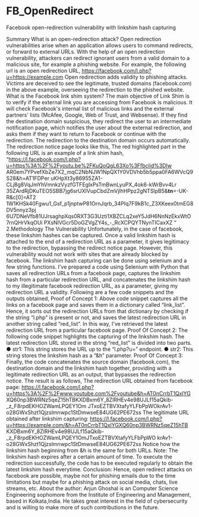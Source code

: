 # FB_OpenRedirect
Facebook open-redirection vulnerability with linkshim hash capturing 

Summary
What is an open-redirection attack?
Open redirection vulnerabilities arise when an application allows users to
command redirects, or forward to external URLs. With the help of an open redirection
vulnerability, attackers can redirect ignorant users from a valid domain to a malicious
site, for example a phishing website.
For example, the following url is an open redirection URL,
https://facebook.com/l.php?u=https://example.com
Open redirection adds validity to phishing attacks. Victims are deceived to see the
legitimate, trusted domains (facebook.com) in the above example, overseeing the
redirection to the phished website.
What is the Facebook link shim system?
The main objective of Link Shim is to verify if the external link you are accessing
from Facebook is malicious. It will check Facebook's internal list of malicious links and
the external partners' lists (McAfee, Google, Web of Trust, and Websense). If they find
the destination domain suspicious, they redirect the user to an intermediate notification
page, which notifies the user about the external redirection, and asks them if they want
to return to Facebook or continue with the redirection. The redirection to the destination
domain occurs automatically.
The redirection notice page looks like this,
The red highlighted part in the following URL is an example of a link shim hash,
“https://l.facebook.com/l.php?u=https%3A%2F%2Fyoutu.be%2FKuQoQgL63Xo%3Ffbclid%3DIw
AR0em7YPvefXbZe7X2_mqC2NbNJW1NpQX1Y0VDVhb5b5ppa0FA6WVcQ9S28&h=AT1FDPer
uKHpXt3y86955ZA1-CLj8g8VqJmYhVmnkzVyzfGTFEglxPsTmBwnLyuPX_4ok6-kWrBvv4Lr
35ZArdRjDKuTEO5SBB7jg6srUXIVupCbdZmVjlhHPpz2gNTSlpB5&__tn__=-UK-R&c[0]=AT2
1W1KHSk40Fgwu1_Gsf_p1jnptwP81OrnJqrb_34PIq7F9kB1c_Z3XKeex0tmEG8DV5nnyz3pj
6U7DNeVfb81UJrsaghpXqs0RXT3G3Uzti1XBZCLq2xeY5JdH6NnNzEkxWtO7rnQHrVkqOUi
PXsNIVGcr5DoGZVgZY4s_-_RcXCPQYTNynTICaxXZ “
2.Methodology
The Vulnerability
Unfortunately, in the case of facebook, these linkshim hashes can be captured.
Once a valid linkshim hash is attached to the end of a redirection URL as a parameter, it
gives legitimacy to the redirection, bypassing the redirect notice page. However, this
vulnerability would not work with sites that are already blocked by facebook.
The linkshim hash capturing can be done using selenium and a few string
functions. I've prepared a code using Selenium with Python that saves all redirection
URLs from a facebook page, captures the linkshim hash from a particular redirection
URL, and concatenates the linkshim hash to my illegitimate facebook redirection URL,
as a parameter, giving my redirection URL a validity.
Following are a few code snippets and the outputs obtained,
Proof of Concept 1:
Above code snippet captures all the links on a facebook page and saves them in a
dictionary called “link_list”. Hence, it sorts out the redirection URLs from that dictionary
by checking if the string “l.php” is present or not, and saves the latest redirection URL
in another string called “red_list”. In this way, I've retrieved the latest redirection URL
from a particular facebook page.
Proof Of Concept 2:
The following code snippet highlights the capturing of the linkshim hash. The
latest redirection URL stored in the string “red_list” is divided into two parts.
● str1: This string stores the URL up to the “l.php?u=” endpoint.
● str2: This string stores the linkshim hash as a “&h” parameter.
Proof Of Concept 3:
Finally, the code concatenates the source domain (facebook.com), the destination
domain and the linkshim hash together, providing with a legitimate redirection URL as
an output, that bypasses the redirection notice. The result is as follows,
The redirection URL obtained from facebook page:
https://l.facebook.com/l.php?u=https%3A%2F%2Fwww.youtube.com%2Fyoutube&h=AT0nCrrbT1QxlYG
XQ60np3BWRNz5qeZ15hTBKXDBxm6Y_8ZlRHEv4e98UJLf15aQkib-_z_F8rpdEKHOZWamLPQEY1Om
JTxoEZTBVXtafyYLFbPpWOkrAv1-o28GWxShzt1Qjzslmnwpc1StDmwseE84UG62PE672ss
The legitimate URL obtained after linkshim capturing:
https://l.facebook.com/l.php?u=https://example.com/&h=AT0nCrrbT1QxlYGXQ60np3BWRNz5qeZ15hTB
KXDBxm6Y_8ZlRHEv4e98UJLf15aQkib-_z_F8rpdEKHOZWamLPQEY1OmJTxoEZTBVXtafyYLFbPpWO
krAv1-o28GWxShzt1Qjzslmnwpc1StDmwseE84UG62PE672ss
Notice how the linkshim hash beginning from &h is the same for both URLs.
Note: The linkshim hash expires after a certain amount of time. To execute the
redirection successfully, the code has to be executed regularly to obtain the latest
linkshim hash everytime.
Conclusion:
Hence, open redirect attacks on facebook are possible, maybe not for phishing emails
due to the time limitations but maybe for a phishing attack on social media, chats, live
streams, etc.
About the author:
Arjun Ghoshal is an Computer Science Engineering sophomore from the Institute of
Engineering and Management, based in Kolkata,India. He takes great interest in the
field of cybersecurity and is willing to make more of such contributions in the future.
